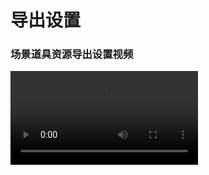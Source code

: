 # 导出设置

### 场景道具资源导出设置视频

<video controls src="https://arkimg.ark.online/02%E5%9C%BA%E6%99%AF%E7%AF%87%EF%BC%9A%E5%9C%BA%E6%99%AF%E9%81%93%E5%85%B7%E8%B5%84%E6%BA%90%E5%AF%BC%E5%87%BA%E8%AE%BE%E7%BD%AE.mp4" />


### 3维软件导出设置：

**3ds max：**                                              

![img](https://arkimg.ark.online/1687770304760-1.png)

 

**maya：**

![img](https://arkimg.ark.online/1687770304761-3.png)

**blender：**

![img](https://arkimg.ark.online/1687770304761-4.png)

**和上面图片保持一致导出即可。**